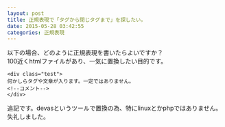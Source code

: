 ```yaml
---
layout: post
title: 正規表現で「タグから閉じタグまで」を探したい。
date: 2015-05-28 03:42:55
categories: 正規表現
---
```

<p>以下の場合、どのように正規表現を書いたらよいですか？<br>
100近くhtmlファイルがあり、一気に置換したい目的です。</p>

<pre><code>&lt;div class="test"&gt;
何かしらタグや文章が入ります。一定ではありません。
&lt;!--コメント--&gt;
&lt;/div&gt;
</code></pre>

<p>追記です。devasというツールで置換の為、特にlinuxとかphpではありません。<br>
失礼しました。</p>

